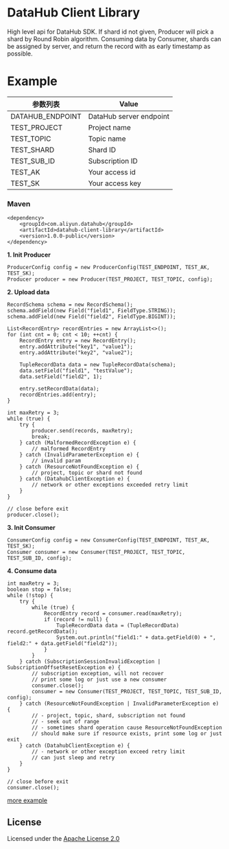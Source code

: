 # DataHub Client Library

High level api for DataHub SDK. If shard id not given, Producer will pick a shard by Round Robin algorithm. Consuming data by Consumer, shards can be assigned by server, and return the record with as early timestamp as possible.

# Example

| 参数列表 | Value |
| ---- | ---- |
| DATAHUB_ENDPOINT | DataHub server endpoint |
| TEST_PROJECT | Project name |
| TEST_TOPIC | Topic name |
| TEST_SHARD | Shard ID |
| TEST_SUB_ID | Subscription ID |
| TEST_AK | Your access id |
| TEST_SK | Your access key |

### Maven

    <dependency>
        <groupId>com.aliyun.datahub</groupId>
        <artifactId>datahub-client-library</artifactId>
        <version>1.0.0-public</version>
    </dependency>
    
**1. Init Producer**

    ProducerConfig config = new ProducerConfig(TEST_ENDPOINT, TEST_AK, TEST_SK);
    Producer producer = new Producer(TEST_PROJECT, TEST_TOPIC, config);

**2. Upload data**

    RecordSchema schema = new RecordSchema();
    schema.addField(new Field("field1", FieldType.STRING));
    schema.addField(new Field("field2", FieldType.BIGINT));
    
    List<RecordEntry> recordEntries = new ArrayList<>();
    for (int cnt = 0; cnt < 10; ++cnt) {
        RecordEntry entry = new RecordEntry();
        entry.addAttribute("key1", "value1");
        entry.addAttribute("key2", "value2");
        
        TupleRecordData data = new TupleRecordData(schema);
        data.setField("field1", "testValue");
        data.setField("field2", 1);
        
        entry.setRecordData(data);
        recordEntries.add(entry);
    }
    
    int maxRetry = 3;
    while (true) {
        try {
            producer.send(records, maxRetry);
            break;
        } catch (MalformedRecordException e) {
            // malformed RecordEntry
        } catch (InvalidParameterException e) {
            // invalid param
        } catch (ResourceNotFoundException e) {
            // project, topic or shard not found
        } catch (DatahubClientException e) {
            // network or other exceptions exceeded retry limit
        }
    }
    
    // close before exit
    producer.close();

**3. Init Consumer**

    ConsumerConfig config = new ConsumerConfig(TEST_ENDPOINT, TEST_AK, TEST_SK);
    Consumer consumer = new Consumer(TEST_PROJECT, TEST_TOPIC, TEST_SUB_ID, config);
    
**4. Consume data**

    int maxRetry = 3;
    boolean stop = false;
    while (!stop) {
        try {
            while (true) {
                RecordEntry record = consumer.read(maxRetry);
                if (record != null) {
                    TupleRecordData data = (TupleRecordData) record.getRecordData();
                    System.out.println("field1:" + data.getField(0) + ", field2:" + data.getField("field2"));
                }
            }
        } catch (SubscriptionSessionInvalidException | SubscriptionOffsetResetException e) {
            // subscription exception, will not recover
            // print some log or just use a new consumer
            consumer.close();
            consumer = new Consumer(TEST_PROJECT, TEST_TOPIC, TEST_SUB_ID, config);
        } catch (ResourceNotFoundException | InvalidParameterException e) {
            // - project, topic, shard, subscription not found
            // - seek out of range
            // - sometimes shard operation cause ResourceNotFoundException
            // should make sure if resource exists, print some log or just exit
        } catch (DatahubClientException e) {
            // - network or other exception exceed retry limit
            // can just sleep and retry
        }
    }
    
    // close before exit
    consumer.close();

[more example](./src/main/java/com/aliyun/datahub/clientlibrary/example)

## License

Licensed under the [Apache License 2.0](https://www.apache.org/licenses/LICENSE-2.0.html)
